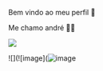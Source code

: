 Bem vindo ao meu perfil 🖤

Me chamo andré 👨‍🦱

![](https://media.tenor.com/5PnAjlAl4aYAAAAM/gato-emo.gif)

![](![image](![image](https://github.com/user-attachments/assets/61b63377-c2cc-4c80-b94a-58d52a8c428e)

